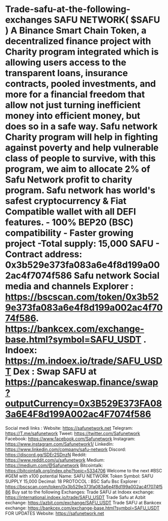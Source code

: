 # Trade-safu-at-the-following-exchanges  SAFU NETWORK( $SAFU ) A Binance Smart Chain Token, a decentralized finance  project with Charity program integrated which is allowing users access to the transparent loans, insurance contracts, pooled investments, and more for a financial freedom that allow not just turning inefficient money into efficient money, but does so in a safe way. Safu network Charity program will help in fighting against poverty and help vulnerable class of people to survive, with this program, we aim to allocate 2% of Safu Network profit to charity program. Safu network has world's safest cryptocurrency &amp; Fiat Compatible wallet with all DEFI features.  - 100% BEP20 (BSC) compatibility - Faster growing project  -Total supply: 15,000 SAFU - Contract address: 0x3b529e373fa083a6e4f8d199a002ac4f7074f586  Safu network Social media and channels  Explorer : https://bscscan.com/token/0x3b529e373fa083a6e4f8d199a002ac4f7074f586.  https://bankcex.com/exchange-base.html?symbol=SAFU_USDT . Indoex: https://m.indoex.io/trade/SAFU_USDT  Dex : Swap SAFU at https://pancakeswap.finance/swap?outputCurrency=0x3B529E373FA083a6E4F8d199A002ac4F7074f586 

Social medi links :   Website: https://safunetwork.net  Telegram: https://T.me/safunetwork  Tweet: https://twitter.com/Safunetwork  Facebook: https://www.facebook.com/Safunetwork  Instagram: https://www.instagram.com/Safunetwork1/  LinkedIn: https://www.linkedin.com/company/safu-network  Discord: https://discord.gg/SDEr2SDnzN  Reddit:  https://www.reddit.com/u/safunetwork  Medium: https://medium.com/@Safunetwork  Bitcointalk: https://bitcointalk.org/index.php?topic=5334706   Welcome to the next #BSC #GEM with x100 potential  Name: SAFU NETWORK  Token Symbol: SAFU SUPPLY 15,000 Decimal: 18  PROTOCOL : BSC   Safu Bsc Explorer : https://bscscan.com/token/0x3b529e373fa083a6e4f8d199a002ac4f7074f586  Buy sat to the following Exchanges:   Trade SAFU at Indoex exchange:  https://international.indoex.io/trade/SAFU_USDT  Trade Safu at Azbit exchange:  https://azbit.com/exchange/SAFU_USDT   Trade SAFU at Bankcex exchange:  https://bankcex.com/exchange-base.html?symbol=SAFU_USDT   FOR UPDATES  Website: https://safunetwork.net  
